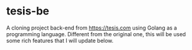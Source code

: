 # tesis-be
A cloning project back-end from https://tesis.com using Golang as a programming language.  Different from the original one, this will be used some rich features that I will update below.
